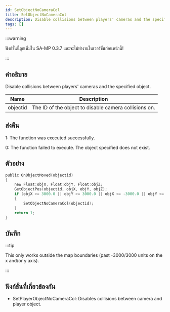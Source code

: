 ```yaml
---
id: SetObjectNoCameraCol
title: SetObjectNoCameraCol
description: Disable collisions between players' cameras and the specified object.
tags: []
---
```


:::warning

ฟังก์ชั่นนี้ถูกเพิ่มใน SA-MP 0.3.7 และจะไม่ทำงานในเวอร์ชั่นก่อนหน้านี้!

:::

## คำอธิบาย

Disable collisions between players' cameras and the specified object.

| Name     | Description                                           |
| -------- | ----------------------------------------------------- |
| objectid | The ID of the object to disable camera collisions on. |

## ส่งคืน

1: The function was executed successfully.

0: The function failed to execute. The object specified does not exist.

## ตัวอย่าง

```c
public OnObjectMoved(objectid)
{
    new Float:objX, Float:objY, Float:objZ;
    GetObjectPos(objectid, objX, objY, objZ);
    if (objX >= 3000.0 || objY >= 3000.0 || objX <= -3000.0 || objY <= -3000.0)
    {
        SetObjectNoCameraCol(objectid);
    }
    return 1;
}
```

## บันทึก

:::tip

This only works outside the map boundaries (past -3000/3000 units on the x and/or y axis).

:::

## ฟังก์ชั่นที่เกี่ยวข้องกัน

- SetPlayerObjectNoCameraCol: Disables collisions between camera and player object.
